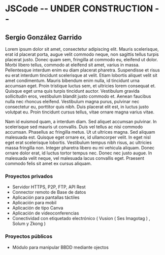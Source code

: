 # JSCode -- UNDER CONSTRUCTION --
## Sergio González Garrido
Lorem ipsum dolor sit amet, consectetur adipiscing elit. Mauris scelerisque, erat id placerat porta, augue velit commodo neque, non sagittis tellus turpis placerat justo. Donec quam sem, fringilla at commodo eu, eleifend ut dolor. Morbi libero tellus, commodo at eleifend sit amet, varius in massa. Pellentesque interdum enim eu diam placerat pharetra. Suspendisse et risus eu erat interdum tincidunt scelerisque at velit. Etiam lobortis aliquet velit sit amet condimentum. Mauris bibendum enim nulla, id tincidunt urna accumsan eget. Proin tristique luctus sem, et ultricies lorem consequat et. Quisque eget urna quis turpis tincidunt auctor. Vestibulum gravida sollicitudin eros, vestibulum blandit justo commodo et. Aenean faucibus nulla nec rhoncus eleifend. Vestibulum magna purus, pulvinar nec consectetur eu, porttitor quis nibh. Duis placerat elit est, in luctus justo volutpat eu. Proin tincidunt cursus tellus, vitae ornare magna varius vitae.

Nam id euismod quam, a interdum diam. Sed aliquet accumsan pulvinar. In scelerisque sed mauris ut convallis. Duis vel tellus ac nisi commodo accumsan. Phasellus ac fringilla metus. Ut ut ultrices magna. Sed aliquam malesuada est. Quisque eget ornare ex, id ullamcorper velit. In eget nisl eget erat scelerisque lobortis. Vestibulum tempus nibh risus, ac ultricies massa fringilla non. Integer pharetra libero eu mi vehicula aliquam. Donec ornare dolor erat, id luctus tortor tempus nec. Donec nec justo augue. In malesuada velit neque, vel malesuada lacus convallis eget. Praesent commodo felis sit amet ex cursus aliquam.

### Proyectos privados 
- Servidor HTTPS, P2P, FTP, API Rest
- Connector remoto de Base de datos
- Aplicación para pantallas táctiles
- Aplicación para mobil 
- Aplicación de tipo Canva
- Aplicación de videoconferencias
- Conectividad con etiquetado electrónico ( Vusion ( Ses Imagotag ) , Solum y Zkong )


### Proyectos públicos
- Módulo para manipular BBDD mediante ojectos
